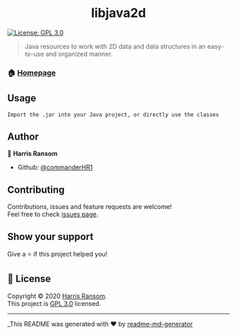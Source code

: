 <h1 align="center">libjava2d </h1>
<p>
  <a href="https://www.gnu.org/licenses/gpl-3.0.en.html" target="_blank">
    <img alt="License: GPL 3.0" src="https://img.shields.io/badge/License-GPL 3.0-yellow.svg" />
  </a>
</p>

> Java resources to work with 2D data and data structures in an easy-to-use and organized manner.

### 🏠 [Homepage](https://github.com/commanderHR1/libjava2d)

## Usage

```sh
Import the .jar into your Java project, or directly use the classes
```

## Author

👤 **Harris Ransom**

* Github: [@commanderHR1](https://github.com/commanderHR1)

## Contributing

Contributions, issues and feature requests are welcome!<br />Feel free to check [issues page](https://github.com/commanderHR1/libjava2d/issues). 

## Show your support

Give a ⭐️ if this project helped you!

## 📝 License

Copyright © 2020 [Harris Ransom](https://github.com/commanderHR1).<br />
This project is [GPL 3.0](https://www.gnu.org/licenses/gpl-3.0.en.html) licensed.

***
_This README was generated with ❤️ by [readme-md-generator](https://github.com/kefranabg/readme-md-generator)
